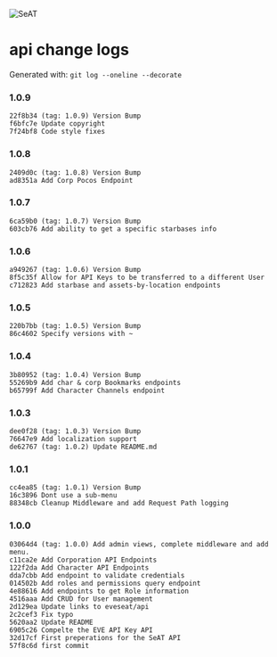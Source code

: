 ![SeAT](http://i.imgur.com/aPPOxSK.png)

# api change logs
Generated with: `git log --oneline --decorate`

### 1.0.9
```
22f8b34 (tag: 1.0.9) Version Bump
f6bfc7e Update copyright
7f24bf8 Code style fixes
```

### 1.0.8
```
2409d0c (tag: 1.0.8) Version Bump
ad8351a Add Corp Pocos Endpoint
```
### 1.0.7
```
6ca59b0 (tag: 1.0.7) Version Bump
603cb76 Add ability to get a specific starbases info
```
### 1.0.6
```
a949267 (tag: 1.0.6) Version Bump
8f5c35f Allow for API Keys to be transferred to a different User
c712823 Add starbase and assets-by-location endpoints
```
### 1.0.5
```
220b7bb (tag: 1.0.5) Version Bump
86c4602 Specify versions with ~
```
### 1.0.4
```
3b80952 (tag: 1.0.4) Version Bump
55269b9 Add char & corp Bookmarks endpoints
b65799f Add Character Channels endpoint
```
### 1.0.3
```
dee0f28 (tag: 1.0.3) Version Bump
76647e9 Add localization support
de62767 (tag: 1.0.2) Update README.md
```
### 1.0.1
```
cc4ea85 (tag: 1.0.1) Version Bump
16c3896 Dont use a sub-menu
88348cb Cleanup Middleware and add Request Path logging
```
### 1.0.0
```
03064d4 (tag: 1.0.0) Add admin views, complete middleware and add menu.
c11ca2e Add Corporation API Endpoints
122f2da Add Character API Endpoints
dda7cbb Add endpoint to validate credentials
014502b Add roles and permissions query endpoint
4e88616 Add endpoints to get Role information
4516aaa Add CRUD for User management
2d129ea Update links to eveseat/api
2c2cef3 Fix typo
5620aa2 Update README
6905c26 Compelte the EVE API Key API
32d17cf First preperations for the SeAT API
57f8c6d first commit
```
